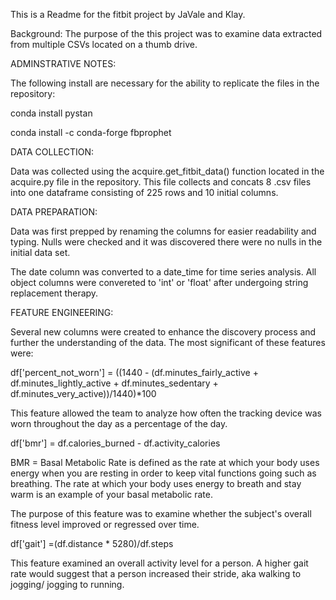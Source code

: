 This is a Readme for the fitbit project by JaVale and Klay.

Background: The purpose of the this project was to examine data extracted from multiple CSVs located on a thumb drive. 

ADMINSTRATIVE NOTES:

The following install are necessary for the ability to replicate the files in the repository:

conda install pystan

conda install -c conda-forge fbprophet



DATA COLLECTION: 

Data was collected using the acquire.get_fitbit_data() function located in the acquire.py file in the repository. This file collects and concats 8 .csv files into one dataframe consisting of 225 rows and 10 initial columns. 

DATA PREPARATION:

Data was first prepped by renaming the columns for easier readability and typing. Nulls were checked and it was discovered there were no nulls in the initial data set. 

The date column was converted to a date_time for time series analysis. All object columns were convereted to 'int' or 'float' after undergoing string replacement therapy.


FEATURE ENGINEERING:

Several new columns were created to enhance the discovery process and further the understanding of the data. The most significant of these features were:

df['percent_not_worn'] = ((1440 - (df.minutes_fairly_active + df.minutes_lightly_active + df.minutes_sedentary + df.minutes_very_active))/1440)*100

This feature allowed the team to analyze how often the tracking device was worn throughout the day as a percentage of the day.

df['bmr'] = df.calories_burned - df.activity_calories

BMR = Basal Metabolic Rate is defined as the rate at which your body uses energy when you are resting in order to keep vital functions going such as breathing. The rate at which your body uses energy to breath and stay warm is an example of your basal metabolic rate.

The purpose of this feature was to examine whether the subject's overall fitness level improved or regressed over time.

df['gait'] =(df.distance * 5280)/df.steps

This feature examined an overall activity level for a person. A higher gait rate would suggest that a person increased their stride, aka walking to jogging/ jogging to running. 


